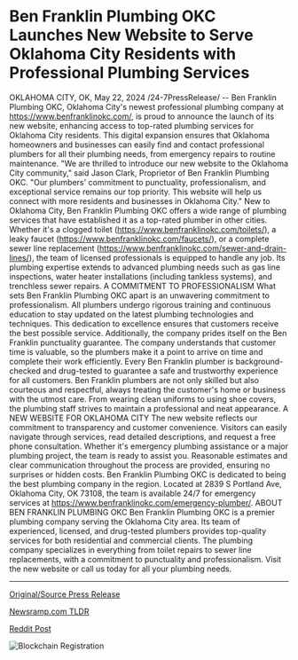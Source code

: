 # Ben Franklin Plumbing OKC Launches New Website to Serve Oklahoma City Residents with Professional Plumbing Services

OKLAHOMA CITY, OK, May 22, 2024 /24-7PressRelease/ -- Ben Franklin Plumbing OKC, Oklahoma City's newest professional plumbing company at https://www.benfranklinokc.com/, is proud to announce the launch of its new website, enhancing access to top-rated plumbing services for Oklahoma City residents. This digital expansion ensures that Oklahoma homeowners and businesses can easily find and contact professional plumbers for all their plumbing needs, from emergency repairs to routine maintenance.   "We are thrilled to introduce our new website to the Oklahoma City community," said Jason Clark, Proprietor of Ben Franklin Plumbing OKC. "Our plumbers' commitment to punctuality, professionalism, and exceptional service remains our top priority. This website will help us connect with more residents and businesses in Oklahoma City."  New to Oklahoma City, Ben Franklin Plumbing OKC offers a wide range of plumbing services that have established it as a top-rated plumber in other cities. Whether it's a clogged toilet (https://www.benfranklinokc.com/toilets/), a leaky faucet (https://www.benfranklinokc.com/faucets/), or a complete sewer line replacement (https://www.benfranklinokc.com/sewer-and-drain-lines/), the team of licensed professionals is equipped to handle any job. Its plumbing expertise extends to advanced plumbing needs such as gas line inspections, water heater installations (including tankless systems), and trenchless sewer repairs.  A COMMITMENT TO PROFESSIONALISM  What sets Ben Franklin Plumbing OKC apart is an unwavering commitment to professionalism. All plumbers undergo rigorous training and continuous education to stay updated on the latest plumbing technologies and techniques. This dedication to excellence ensures that customers receive the best possible service. Additionally, the company prides itself on the Ben Franklin punctuality guarantee. The company understands that customer time is valuable, so the plumbers make it a point to arrive on time and complete their work efficiently.  Every Ben Franklin plumber is background-checked and drug-tested to guarantee a safe and trustworthy experience for all customers. Ben Franklin plumbers are not only skilled but also courteous and respectful, always treating the customer's home or business with the utmost care. From wearing clean uniforms to using shoe covers, the plumbing staff strives to maintain a professional and neat appearance.  A NEW WEBSITE FOR OKLAHOMA CITY  The new website reflects our commitment to transparency and customer convenience. Visitors can easily navigate through services, read detailed descriptions, and request a free phone consultation. Whether it's emergency plumbing assistance or a major plumbing project, the team is ready to assist you. Reasonable estimates and clear communication throughout the process are provided, ensuring no surprises or hidden costs.  Ben Franklin Plumbing OKC is dedicated to being the best plumbing company in the region. Located at 2839 S Portland Ave, Oklahoma City, OK 73108, the team is available 24/7 for emergency services at https://www.benfranklinokc.com/emergency-plumber/.  ABOUT BEN FRANKLIN PLUMBING OKC  Ben Franklin Plumbing OKC is a premier plumbing company serving the Oklahoma City area. Its team of experienced, licensed, and drug-tested plumbers provides top-quality services for both residential and commercial clients. The plumbing company specializes in everything from toilet repairs to sewer line replacements, with a commitment to punctuality and professionalism. Visit the new website or call us today for all your plumbing needs. 

---

[Original/Source Press Release](https://www.24-7pressrelease.com/press-release/511067/ben-franklin-plumbing-okc-launches-new-website-to-serve-oklahoma-city-residents-with-professional-plumbing-services)
                    

[Newsramp.com TLDR](https://newsramp.com/curated-news/ben-franklin-plumbing-okc-launches-new-website-for-oklahoma-city-residents/8f798ed539f12d66f20d891b1d6d4ca3) 

 



[Reddit Post](https://www.reddit.com/r/Business_NewsRamp/comments/1cxu9q2/ben_franklin_plumbing_okc_launches_new_website/) 



![Blockchain Registration](https://cdn.newsramp.app/24-7PressRelease/qrcode/245/22/noraZvft.webp)